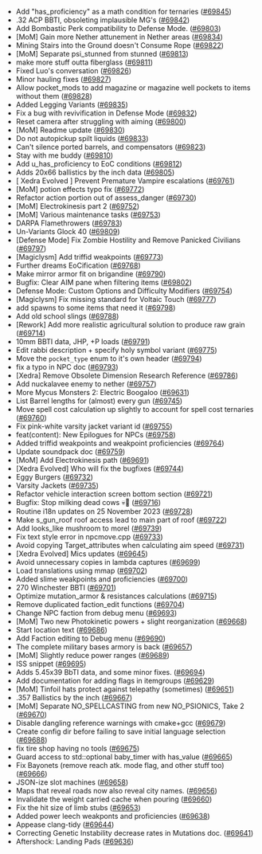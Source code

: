 * Add "has_proficiency" as a math condition for ternaries ([#69845](https://github.com/CleverRaven/Cataclysm-DDA/pull/69845))
* .32 ACP BBTI, obsoleting implausible MG's ([#69842](https://github.com/CleverRaven/Cataclysm-DDA/pull/69842))
* Add Bombastic Perk compatibility to Defense Mode. ([#69803](https://github.com/CleverRaven/Cataclysm-DDA/pull/69803))
* [MoM] Gain more Nether attunement in Nether areas ([#69834](https://github.com/CleverRaven/Cataclysm-DDA/pull/69834))
* Mining Stairs into the Ground doesn't Consume Rope ([#69822](https://github.com/CleverRaven/Cataclysm-DDA/pull/69822))
* [MoM] Separate psi_stunned from stunned ([#69813](https://github.com/CleverRaven/Cataclysm-DDA/pull/69813))
* make more stuff outta fiberglass ([#69811](https://github.com/CleverRaven/Cataclysm-DDA/pull/69811))
* Fixed Luo's conversation ([#69826](https://github.com/CleverRaven/Cataclysm-DDA/pull/69826))
* Minor hauling fixes ([#69827](https://github.com/CleverRaven/Cataclysm-DDA/pull/69827))
* Allow pocket_mods to add magazine or magazine well pockets to items without them ([#69828](https://github.com/CleverRaven/Cataclysm-DDA/pull/69828))
* Added Legging Variants ([#69835](https://github.com/CleverRaven/Cataclysm-DDA/pull/69835))
* Fix a bug with revivification in Defense Mode ([#69832](https://github.com/CleverRaven/Cataclysm-DDA/pull/69832))
* Reset camera after struggling with aiming ([#69800](https://github.com/CleverRaven/Cataclysm-DDA/pull/69800))
* [MoM] Readme update ([#69830](https://github.com/CleverRaven/Cataclysm-DDA/pull/69830))
* Do not autopickup spilt liquids ([#69833](https://github.com/CleverRaven/Cataclysm-DDA/pull/69833))
* Can't silence ported barrels, and compensators ([#69823](https://github.com/CleverRaven/Cataclysm-DDA/pull/69823))
* Stay with me buddy ([#69810](https://github.com/CleverRaven/Cataclysm-DDA/pull/69810))
* Add u_has_proficiency to EoC conditions ([#69812](https://github.com/CleverRaven/Cataclysm-DDA/pull/69812))
* Adds 20x66 ballistics by the inch data ([#69805](https://github.com/CleverRaven/Cataclysm-DDA/pull/69805))
* [ Xedra Evolved ] Prevent Premature Vampire escalations ([#69761](https://github.com/CleverRaven/Cataclysm-DDA/pull/69761))
* [MoM] potion effects typo fix ([#69772](https://github.com/CleverRaven/Cataclysm-DDA/pull/69772))
* Refactor action portion out of assess_danger ([#69730](https://github.com/CleverRaven/Cataclysm-DDA/pull/69730))
* [MoM] Electrokinesis part 2 ([#69752](https://github.com/CleverRaven/Cataclysm-DDA/pull/69752))
* [MoM] Various maintenance tasks ([#69753](https://github.com/CleverRaven/Cataclysm-DDA/pull/69753))
* DARPA Flamethrowers ([#69783](https://github.com/CleverRaven/Cataclysm-DDA/pull/69783))
* Un-Variants Glock 40 ([#69809](https://github.com/CleverRaven/Cataclysm-DDA/pull/69809))
* [Defense Mode] Fix Zombie Hostility and Remove Panicked Civilians ([#69797](https://github.com/CleverRaven/Cataclysm-DDA/pull/69797))
* [Magiclysm] Add triffid weakpoints ([#69773](https://github.com/CleverRaven/Cataclysm-DDA/pull/69773))
* Further dreams EoCification ([#69768](https://github.com/CleverRaven/Cataclysm-DDA/pull/69768))
* Make mirror armor fit on brigandine ([#69790](https://github.com/CleverRaven/Cataclysm-DDA/pull/69790))
* Bugfix: Clear AIM pane when filtering items ([#69802](https://github.com/CleverRaven/Cataclysm-DDA/pull/69802))
* Defense Mode: Custom Options and Difficulty Modifiers ([#69754](https://github.com/CleverRaven/Cataclysm-DDA/pull/69754))
* [Magiclysm] Fix missing standard for Voltaic Touch ([#69777](https://github.com/CleverRaven/Cataclysm-DDA/pull/69777))
* add spawns to some items that need it ([#69798](https://github.com/CleverRaven/Cataclysm-DDA/pull/69798))
* Add old school slings ([#69788](https://github.com/CleverRaven/Cataclysm-DDA/pull/69788))
* [Rework] Add more realistic agricultural solution to produce raw grain ([#69714](https://github.com/CleverRaven/Cataclysm-DDA/pull/69714))
* 10mm BBTI data, JHP, +P loads ([#69791](https://github.com/CleverRaven/Cataclysm-DDA/pull/69791))
* Edit rabbi description + specify holy symbol variant ([#69775](https://github.com/CleverRaven/Cataclysm-DDA/pull/69775))
* Move the `pocket_type` enum to it's own header ([#69794](https://github.com/CleverRaven/Cataclysm-DDA/pull/69794))
* fix a typo in NPC doc ([#69793](https://github.com/CleverRaven/Cataclysm-DDA/pull/69793))
* [Xedra] Remove Obsolete Dimension Research Reference ([#69786](https://github.com/CleverRaven/Cataclysm-DDA/pull/69786))
* Add nuckalavee enemy to nether ([#69757](https://github.com/CleverRaven/Cataclysm-DDA/pull/69757))
* More Mycus Monsters 2: Electric Boogaloo ([#69631](https://github.com/CleverRaven/Cataclysm-DDA/pull/69631))
* List Barrel lengths for (almost) every gun ([#69745](https://github.com/CleverRaven/Cataclysm-DDA/pull/69745))
* Move spell cost calculation up slightly to account for spell cost ternaries ([#69760](https://github.com/CleverRaven/Cataclysm-DDA/pull/69760))
* Fix pink-white varsity jacket variant id ([#69755](https://github.com/CleverRaven/Cataclysm-DDA/pull/69755))
* feat(content): New Epilogues for NPCs ([#69758](https://github.com/CleverRaven/Cataclysm-DDA/pull/69758))
* Added triffid weakpoints and weakpoint proficiencies ([#69764](https://github.com/CleverRaven/Cataclysm-DDA/pull/69764))
* Update soundpack doc ([#69759](https://github.com/CleverRaven/Cataclysm-DDA/pull/69759))
* [MoM] Add Electrokinesis path ([#69691](https://github.com/CleverRaven/Cataclysm-DDA/pull/69691))
* [Xedra Evolved] Who will fix the bugfixes ([#69744](https://github.com/CleverRaven/Cataclysm-DDA/pull/69744))
* Eggy Burgers ([#69732](https://github.com/CleverRaven/Cataclysm-DDA/pull/69732))
* Varsity Jackets ([#69735](https://github.com/CleverRaven/Cataclysm-DDA/pull/69735))
* Refactor vehicle interaction screen bottom section ([#69721](https://github.com/CleverRaven/Cataclysm-DDA/pull/69721))
* Bugfix: Stop milking dead cows 💀🐄 ([#69716](https://github.com/CleverRaven/Cataclysm-DDA/pull/69716))
* Routine i18n updates on 25 November 2023 ([#69728](https://github.com/CleverRaven/Cataclysm-DDA/pull/69728))
* Make s_gun_roof roof access lead to main part of roof ([#69722](https://github.com/CleverRaven/Cataclysm-DDA/pull/69722))
* Add looks_like mushroom to morel ([#69739](https://github.com/CleverRaven/Cataclysm-DDA/pull/69739))
* Fix text style error in npcmove.cpp ([#69733](https://github.com/CleverRaven/Cataclysm-DDA/pull/69733))
* Avoid copying Target_attributes when calculating aim speed ([#69731](https://github.com/CleverRaven/Cataclysm-DDA/pull/69731))
* [Xedra Evolved] Mics updates ([#69645](https://github.com/CleverRaven/Cataclysm-DDA/pull/69645))
* Avoid unnecessary copies in lambda captures ([#69699](https://github.com/CleverRaven/Cataclysm-DDA/pull/69699))
* Load translations using mmap ([#69702](https://github.com/CleverRaven/Cataclysm-DDA/pull/69702))
* Added slime weakpoints and proficiencies ([#69700](https://github.com/CleverRaven/Cataclysm-DDA/pull/69700))
* 270 Winchester BBTI ([#69701](https://github.com/CleverRaven/Cataclysm-DDA/pull/69701))
* Optimize mutation_armor & resistances calculations ([#69715](https://github.com/CleverRaven/Cataclysm-DDA/pull/69715))
* Remove duplicated faction_edit functions ([#69704](https://github.com/CleverRaven/Cataclysm-DDA/pull/69704))
* Change NPC faction from debug menu ([#69693](https://github.com/CleverRaven/Cataclysm-DDA/pull/69693))
* [MoM] Two new Photokinetic powers + slight reorganization ([#69668](https://github.com/CleverRaven/Cataclysm-DDA/pull/69668))
* Start location text ([#69686](https://github.com/CleverRaven/Cataclysm-DDA/pull/69686))
* Add Faction editing to Debug menu ([#69690](https://github.com/CleverRaven/Cataclysm-DDA/pull/69690))
* The complete military bases armory is back ([#69657](https://github.com/CleverRaven/Cataclysm-DDA/pull/69657))
* [MoM] Slightly reduce power ranges ([#69689](https://github.com/CleverRaven/Cataclysm-DDA/pull/69689))
* ISS snippet ([#69695](https://github.com/CleverRaven/Cataclysm-DDA/pull/69695))
* Adds 5.45x39 BbTI data, and some minor fixes. ([#69694](https://github.com/CleverRaven/Cataclysm-DDA/pull/69694))
* Add documentation for adding flags in itemgroups ([#69629](https://github.com/CleverRaven/Cataclysm-DDA/pull/69629))
* [MoM] Tinfoil hats protect against telepathy (sometimes)  ([#69651](https://github.com/CleverRaven/Cataclysm-DDA/pull/69651))
* .357 Ballistics by the inch ([#69667](https://github.com/CleverRaven/Cataclysm-DDA/pull/69667))
* [MoM] Separate NO_SPELLCASTING from new NO_PSIONICS, Take 2 ([#69670](https://github.com/CleverRaven/Cataclysm-DDA/pull/69670))
* Disable dangling reference warnings with cmake+gcc ([#69679](https://github.com/CleverRaven/Cataclysm-DDA/pull/69679))
* Create config dir before failing to save initial language selection ([#69688](https://github.com/CleverRaven/Cataclysm-DDA/pull/69688))
* fix tire shop having no tools ([#69675](https://github.com/CleverRaven/Cataclysm-DDA/pull/69675))
* Guard access to std::optional baby_timer with has_value ([#69665](https://github.com/CleverRaven/Cataclysm-DDA/pull/69665))
* Fix Bayonets (remove reach atk. mode flag, and other stuff too) ([#69666](https://github.com/CleverRaven/Cataclysm-DDA/pull/69666))
* JSON-ize slot machines ([#69658](https://github.com/CleverRaven/Cataclysm-DDA/pull/69658))
* Maps that reveal roads now also reveal city names. ([#69656](https://github.com/CleverRaven/Cataclysm-DDA/pull/69656))
* Invalidate the weight carried cache when pouring ([#69660](https://github.com/CleverRaven/Cataclysm-DDA/pull/69660))
* Fix the hit size of limb stubs ([#69653](https://github.com/CleverRaven/Cataclysm-DDA/pull/69653))
* Added power leech weakponts and proficiencies ([#69638](https://github.com/CleverRaven/Cataclysm-DDA/pull/69638))
* Appease clang-tidy ([#69644](https://github.com/CleverRaven/Cataclysm-DDA/pull/69644))
* Correcting Genetic Instability decrease rates in Mutations doc. ([#69641](https://github.com/CleverRaven/Cataclysm-DDA/pull/69641))
* Aftershock: Landing Pads ([#69636](https://github.com/CleverRaven/Cataclysm-DDA/pull/69636))
